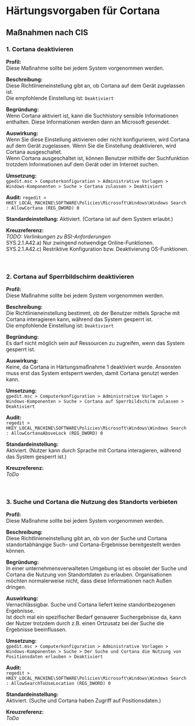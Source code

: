 # Härtungsvorgaben für Cortana

## Maßnahmen nach CIS
### 1. Cortana deaktivieren
**Profil:**</br>
Diese Maßnahme sollte bei jedem System vorgenommen werden.

**Beschreibung:**</br>
Diese Richtlinieneinstellung gibt an, ob Cortana auf dem Gerät zugelassen ist.</br>
Die empfohlende Einstellung ist: `Deaktiviert`

**Begründung:**</br>
Wenn Cortana aktiviert ist, kann die Suchhistory sensible Informationen enthalten. Diese Informationen werden dann 
an Microsoft gesendet.

**Auswirkung:**</br>
Wenn Sie diese Einstellung aktivieren oder nicht konfigurieren, wird Cortana auf dem Gerät zugelassen. Wenn Sie die Einstellung deaktivieren, wird Cortana ausgeschaltet.</br>
Wenn Cortana ausgeschaltet ist, können Benutzer mithilfe der Suchfunktion trotzdem Informationen 
auf dem Gerät oder im Internet suchen.

**Umsetzung:**</br>
`gpedit.msc > Computerkonfiguration > Administrative Vorlagen > Windows-Komponenten > Suche > Cortana zulassen > Deaktiviert`

**Audit:**
`regedit > HKEY_LOCAL_MACHINE\SOFTWARE\Policies\Microsoft\Windows\Windows Search : AllowCortana (REG_DWORD) 0`

**Standardeinstellung:**
Aktiviert. (Cortana ist auf dem System erlaubt.)

**Kreuzreferenz:**</br>
*TODO: Verlinkungen zu BSI-Anforderungen*</br>
SYS.2.1.A42.a) Nur zwingend notwendige Online-Funktionen.</br>
SYS.2.1.A42.c) Restriktive Konfiguration bzw. Deaktivierung OS-Funktionen.</br></br></br>

### 2. Cortana auf Sperrbildschirm deaktivieren
**Profil:**</br>
Diese Maßnahme sollte bei jedem System vorgenommen werden.

**Beschreibung:**</br>
Die Richtlinieneinstellung bestimmt, ob der Benutzer mittels Sprache mit Cortana interagieren kann, während das System gesperrt ist.</br>
Die empfohlende Einstellung ist: `Deaktiviert`

**Begründung:**</br>
Es darf nicht möglich sein auf Ressourcen zu zugreifen, wenn das System gesperrt ist.

**Auswirkung:**</br>
Keine, da Cortana in Härtungsmaßnahme 1 deaktiviert wurde. Ansonsten muss erst das System entsperrt werden, damit Cortana genutzt werden kann.

**Umsetzung:**</br>
`gpedit.msc > Computerkonfiguration > Administrative Vorlagen > Windows-Komponenten > Suche > Cortana auf Sperrbildschirm zulassen > Deaktiviert`

**Audit:**</br>
`regedit > HKEY_LOCAL_MACHINE\SOFTWARE\Policies\Microsoft\Windows\Windows Search : AllowCortanaAboveLock (REG_DWORD) 0`

**Standardeinstellung:**</br>
Aktiviert. (Nutzer kann durch Sprache mit Cortana interagieren, während das System gesperrt ist.)

**Kreuzreferenz:**</br>
*ToDo*
</br></br></br>



### 3. Suche und Cortana die Nutzung des Standorts verbieten
**Profil:**</br>
Diese Maßnahme sollte bei jedem System vorgenommen werden.

**Beschreibung:**</br>
Diese Richtlinieneinstellung gibt an, ob von der Suche und Cortana standortabhängige Such- und Cortana-Ergebnisse bereitgestellt werden können.

**Begründung:**</br>
In einer unternehmensverwalteten Umgebung ist es obsolet der Suche und Cortana die Nutzung von Standortdaten zu erlauben. Organisationen möchten normalerweise nicht, dass diese Informationen nach Außen dringen.

**Auswirkung:**</br>
Vernachlässigbar. Suche und Cortana liefert keine standortbezogenen Ergebnisse.</br>
Ist doch mal ein spezifischer Bedarf genauerer Suchergebnisse da, kann der Nutzer trotzdem durch z.B. einen Ortzusatz bei der Suche die Ergebnisse beeinflussen.

**Umsetzung:**</br>
`gpedit.msc > Computerkonfiguration > Administrative Vorlagen > Windows-Komponenten > Suche > Der Suche und Cortana die Nutzung von Positionsdaten erlauben > Deaktiviert`

**Audit:**</br>
`regedit > HKEY_LOCAL_MACHINE\SOFTWARE\Policies\Microsoft\Windows\Windows Search : AllowSearchToUseLocation (REG_DWORD) 0`

**Standardeinstellung:**</br>
Aktiviert. (Suche und Cortana haben Zugriff auf Positionsdaten.)

**Kreuzreferenz:**</br>
*ToDo*
</br></br></br>
